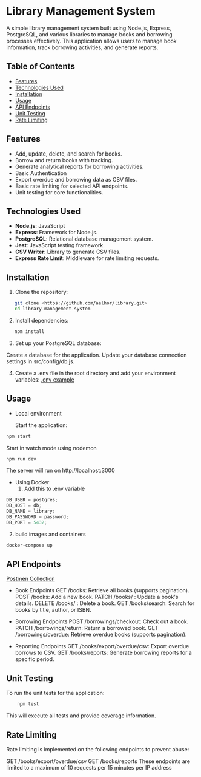 # Library Management System

A simple library management system built using Node.js, Express, PostgreSQL, and various libraries to manage books and borrowing processes effectively. This application allows users to manage book information, track borrowing activities, and generate reports.

## Table of Contents

- [Features](#features)
- [Technologies Used](#technologies-used)
- [Installation](#installation)
- [Usage](#usage)
- [API Endpoints](#api-endpoints)
- [Unit Testing](#unit-testing)
- [Rate Limiting](#rate-limiting)

## Features

- Add, update, delete, and search for books.
- Borrow and return books with tracking.
- Generate analytical reports for borrowing activities.
- Basic Authentication
- Export overdue and borrowing data as CSV files.
- Basic rate limiting for selected API endpoints.
- Unit testing for core functionalities.

## Technologies Used

- **Node.js**: JavaScript
- **Express**: Framework for Node.js.
- **PostgreSQL**: Relational database management system.
- **Jest**: JavaScript testing framework.
- **CSV Writer**: Library to generate CSV files.
- **Express Rate Limit**: Middleware for rate limiting requests.

## Installation

1. Clone the repository:

```bash
   git clone <https://github.com/aelhor/library.git>
   cd library-management-system
```

2. Install dependencies:

```bash
   npm install
```

3. Set up your PostgreSQL database:

Create a database for the application.
Update your database connection settings in src/config/db.js.

4. Create a .env file in the root directory and add your environment variables:
   [.env example](./env%20example)

## Usage

- Local environment

  Start the application:

```bash
npm start
```

Start in watch mode using nodemon

```bash
npm run dev
```

The server will run on http://localhost:3000

- Using Docker
  1. Add this to .env variable

```js
DB_USER = postgres;
DB_HOST = db;
DB_NAME = library;
DB_PASSWORD = password;
DB_PORT = 5432;
```

  2. build images and containers

```bash
docker-compose up
```

## API Endpoints

[Postmen Collection](https://documenter.getpostman.com/view/25931805/2sAXxS7r7H)

- Book Endpoints
  GET /books: Retrieve all books (supports pagination).
  POST /books: Add a new book.
  PATCH /books/ : Update a book's details.
  DELETE /books/ : Delete a book.
  GET /books/search: Search for books by title, author, or ISBN.

- Borrowing Endpoints
  POST /borrowings/checkout: Check out a book.
  PATCH /borrowings/return: Return a borrowed book.
  GET /borrowings/overdue: Retrieve overdue books (supports pagination).

- Reporting Endpoints
  GET /books/export/overdue/csv: Export overdue borrows to CSV.
  GET /books/reports: Generate borrowing reports for a specific period.

## Unit Testing

To run the unit tests for the application:

```bash
    npm test
```

This will execute all tests and provide coverage information.

## Rate Limiting

Rate limiting is implemented on the following endpoints to prevent abuse:

GET /books/export/overdue/csv
GET /books/reports
These endpoints are limited to a maximum of 10 requests per 15 minutes per IP address
